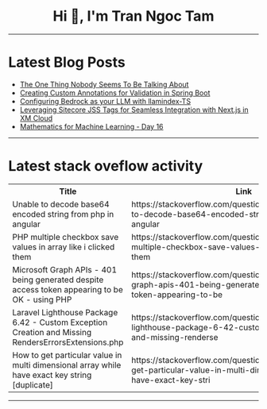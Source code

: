 <h1 align="center">Hi 👋, I'm Tran Ngoc Tam</h1>

---

# Latest Blog Posts 
<!-- BLOG-POST-LIST:START -->
- [The One Thing Nobody Seems To Be Talking About](https://dev.to/thekarlesi/the-one-thing-nobody-seems-to-be-talking-about-5d2e)
- [Creating Custom Annotations for Validation in Spring Boot](https://dev.to/eric6166/creating-custom-annotations-for-validation-in-spring-boot-16j1)
- [Configuring Bedrock as your LLM with llamindex-TS](https://dev.to/aws-builders/configuring-bedrock-as-your-llm-with-llamindex-ts-3e3a)
- [Leveraging Sitecore JSS Tags for Seamless Integration with Next.js in XM Cloud](https://dev.to/sebasab/leveraging-sitecore-jss-tags-for-seamless-integration-with-nextjs-in-xm-cloud-1d4l)
- [Mathematics for Machine Learning - Day 16](https://dev.to/pourlehommes/mathematics-for-machine-learning-day-16-4de2)
<!-- BLOG-POST-LIST:END -->

---

# Latest stack oveflow activity
<table>
  <tr><th>Title</th><th>Link</th></tr>
  <!-- STACKOVERFLOW:START --><tr><td>Unable to decode base64 encoded string from php in angular</td><td>https://stackoverflow.com/questions/78788529/unable-to-decode-base64-encoded-string-from-php-in-angular</td></tr><tr><td>PHP multiple checkbox save values in array like i clicked them</td><td>https://stackoverflow.com/questions/78788258/php-multiple-checkbox-save-values-in-array-like-i-clicked-them</td></tr><tr><td>Microsoft Graph APIs - 401 being generated despite access token appearing to be OK - using PHP</td><td>https://stackoverflow.com/questions/78788130/microsoft-graph-apis-401-being-generated-despite-access-token-appearing-to-be</td></tr><tr><td>Laravel Lighthouse Package 6.42 - Custom Exception Creation and Missing RendersErrorsExtensions.php</td><td>https://stackoverflow.com/questions/78788118/laravel-lighthouse-package-6-42-custom-exception-creation-and-missing-renderse</td></tr><tr><td>How to get particular value in multi dimensional array while have exact key string [duplicate]</td><td>https://stackoverflow.com/questions/78788035/how-to-get-particular-value-in-multi-dimensional-array-while-have-exact-key-stri</td></tr><!-- STACKOVERFLOW:END -->
</table>

---


